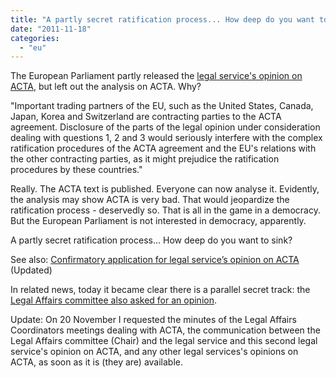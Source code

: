 ```yaml
---
title: "A partly secret ratification process... How deep do you want to sink?"
date: "2011-11-18"
categories: 
  - "eu"
---
```


The European Parliament partly released the [legal service's opinion on ACTA](http://people.ffii.org/~ante/acta/Legal-service-opinion1.pdf), but left out the analysis on ACTA. Why?

"Important trading partners of the EU, such as the United States, Canada, Japan, Korea and Switzerland are contracting parties to the ACTA agreement. Disclosure of the parts of the legal opinion under consideration dealing with questions 1, 2 and 3 would seriously interfere with the complex ratification procedures of the ACTA agreement and the EU's relations with the other contracting parties, as it might prejudice the ratification procedures by these countries."

Really. The ACTA text is published. Everyone can now analyse it. Evidently, the analysis may show ACTA is very bad. That would jeopardize the ratification process - deservedly so. That is all in the game in a democracy. But the European Parliament is not interested in democracy, apparently.

A partly secret ratification process... How deep do you want to sink?

See also: [Confirmatory application for legal service’s opinion on ACTA](http://acta.ffii.org/?p=892) (Updated)

In related news, today it became clear there is a parallel secret track: the [Legal Affairs committee also asked for an opinion](http://lists.act-on-acta.eu/pipermail/hub/2011-November/000060.html).

Update: On 20 November I requested the minutes of the Legal Affairs Coordinators meetings dealing with ACTA, the communication between the Legal Affairs committee (Chair) and the legal service and this second legal service's opinion on ACTA, and any other legal services's opinions on ACTA, as soon as it is (they are) available.
